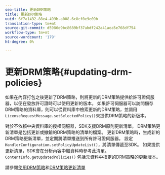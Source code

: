 ```yaml
---
seo-title: 更新DRM策略
title: 更新DRM策略
uuid: 6f7a1432-88e4-499b-a008-6c8cf0e9c09b
translation-type: tm+mt
source-git-commit: d5986e9bc8689bf37abdf242a41aea5e768df754
workflow-type: tm+mt
source-wordcount: '179'
ht-degree: 0%

---
```



# 更新DRM策略{#updating-drm-policies}

如果在內容打包之後更新了DRM策略，則將更新的DRM策略提供給許可證伺服器，以便在發放許可證時可以使用更新的版本。 如果許可伺服器可以訪問儲存DRM策略的資料庫，則可以從資料庫中檢索更新的DRM策略，並調用`LicenseRequestMessage.setSelectedPolicy()`來提供DRM策略的新版本。

對於不依賴中央資料庫的授權伺服器，SDK支援DRM原則更新清單。 DRM策略更新清單是包括更新或撤銷的DRM策略的清單的檔案。 更新DRM策略時，生成新的DRM策略更新清單，並定期將清單推送到所有許可證伺服器。 設定`HandlerConfiguration.setPolicyUpdateList()`，將清單傳遞至SDK。 如果提供更新清單，SDK會在分析內容中繼資料時參考此清單。 `ContentInfo.getUpdatedPolicies()` 包括元資料中指定的DRM策略的更新版本。

請參閱[使用DRM策略](../../../protecting-content/working-policies-overview/working-with-policies.md)和[DRM策略更新清單](../../../protecting-content/working-policies-overview/policy-update-lists/working-with-policy-update-lists.md)